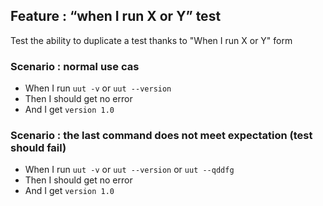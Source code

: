 ## Feature : “when I run X or Y” test

Test the ability to duplicate a test thanks to "When I run X or Y" form

### Scenario : normal use cas
  - When I run `uut -v` or `uut --version`
  - Then I should get no error
  - And I get `version 1.0` 

### Scenario : the last command does not meet expectation (test should fail)
  - When I run `uut -v` or `uut --version` or `uut --qddfg`
  - Then I should get no error
  - And I get `version 1.0` 
